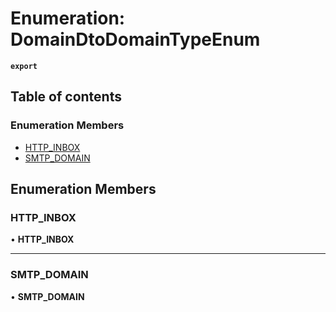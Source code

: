 # Enumeration: DomainDtoDomainTypeEnum

**`export`**

## Table of contents

### Enumeration Members

- [HTTP\_INBOX](DomainDtoDomainTypeEnum.md#http_inbox)
- [SMTP\_DOMAIN](DomainDtoDomainTypeEnum.md#smtp_domain)

## Enumeration Members

### <a id="http_inbox" name="http_inbox"></a> HTTP\_INBOX

• **HTTP\_INBOX**

___

### <a id="smtp_domain" name="smtp_domain"></a> SMTP\_DOMAIN

• **SMTP\_DOMAIN**
